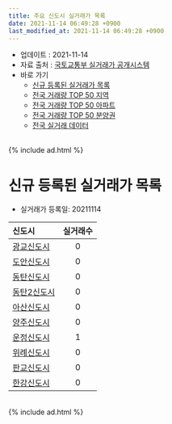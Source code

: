 ```yaml
---
title: 주요 신도시 실거래가 목록
date: 2021-11-14 06:49:28 +0900
last_modified_at: 2021-11-14 06:49:28 +0900
---
```


* 업데이트 : 2021-11-14
* 자료 출처 : [국토교통부 실거래가 공개시스템](http://rt.molit.go.kr)
* 바로 가기
    * [신규 등록된 실거래가 목록](#신규-등록된-실거래가-목록)
    * [전국 거래량 TOP 50 지역](https://inasie.github.io/apt-trade-info/최근-3개월-전국에서-가장-거래가-많이-발생한-지역)
    * [전국 거래량 TOP 50 아파트](https://inasie.github.io/apt-trade-info/최근-3개월-전국에서-가장-거래가-많이-발생한-아파트)
    * [전국 거래량 TOP 50 분양권](https://inasie.github.io/apt-trade-info/최근-3개월-전국에서-가장-거래가-많이-발생한-분양권)
    * [전국 실거래 데이터](https://inasie.github.io/apt-trade-info/전국)

<br>
{% include ad.html %}
<br>

# 신규 등록된 실거래가 목록
* 실거래가 등록일: 20211114


|신도시|실거래수|
|:---|:---:|
|[광교신도시](https://inasie.github.io/apt-trade-info/광교신도시)|0|
|[도안신도시](https://inasie.github.io/apt-trade-info/도안신도시)|0|
|[동탄신도시](https://inasie.github.io/apt-trade-info/동탄신도시)|0|
|[동탄2신도시](https://inasie.github.io/apt-trade-info/동탄2신도시)|0|
|[아산신도시](https://inasie.github.io/apt-trade-info/아산신도시)|0|
|[양주신도시](https://inasie.github.io/apt-trade-info/양주신도시)|0|
|[운정신도시](https://inasie.github.io/apt-trade-info/운정신도시)|1|
|[위례신도시](https://inasie.github.io/apt-trade-info/위례신도시)|0|
|[판교신도시](https://inasie.github.io/apt-trade-info/판교신도시)|0|
|[한강신도시](https://inasie.github.io/apt-trade-info/한강신도시)|0|


<br>
{% include ad.html %}
<br>

